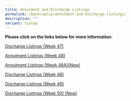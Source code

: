 ```yaml
---
title: Annulment and Discharge Listings
permalink: /bankruptcy/annulment-and-discharge-listings/
description: ""
variant: tiptap
---
```

<p><strong>Please click on the links below for more information</strong>:</p>
<p></p>
<p><a href="/files/Annulment &amp; Discharge Listings/Discharge_Listings__Week_47_.pdf" rel="noopener nofollow" target="_blank">Discharge Listings (Week 47)</a>
</p>
<p><a href="/files/Annulment &amp; Discharge Listings/Annulment_Listings__Week_48_.pdf" rel="noopener nofollow" target="_blank">Annulment Listings (Week 48)</a>
</p>
<p><a href="/files/Annulment &amp; Discharge Listings/Annulment_Listings__Week_48A_.pdf" rel="noopener nofollow" target="_blank">Annulment Listings (Week 48A)(New)</a>
</p>
<p><a href="/files/Annulment &amp; Discharge Listings/Discharge_Listings__Week_48_.pdf" rel="noopener nofollow" target="_blank">Discharge Listings (Week 48)</a>
</p>
<p><a href="/files/Annulment &amp; Discharge Listings/Discharge_Listings__Week_49_.pdf" rel="noopener nofollow" target="_blank">Discharge Listings (Week 49)</a>
</p>
<p><a href="/files/Annulment &amp; Discharge Listings/Discharge_Listings__Week_50_.pdf" rel="noopener nofollow" target="_blank">Discharge Listings (Week 50) (New)</a>
</p>
<p></p>